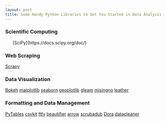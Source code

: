 ```yaml
---
layout: post
title: Some Handy Python Libraries to Get You Started in Data Analysis
---
```


<h3>Scientific Computing</h3>

<ul>
[SciPy](https://docs.scipy.org/doc/)
</ul>

<h3>Web Scraping</h3>

[Scrapy](https://scrapy.org/)

<h3>Data Visualization</h3>

[Bokeh](https://bokeh.pydata.org/en/latest/)
[matplotlib](http://matplotlib.org/)
[seaborn](http://seaborn.pydata.org/)
[geoplotlib](https://github.com/andrea-cuttone/geoplotlib)
[gleam](https://github.com/dgrtwo/gleam)
[misingno](https://github.com/ResidentMario/missingno)
[leather](http://leather.readthedocs.io/en/latest/index.html)

<h3>Formatting and Data Management</h3>

[PyTables](http://www.pytables.org/)
[csvkit](http://csvkit.rtfd.org/)
[ftfy](https://github.com/LuminosoInsight/python-ftfy)
[beautifier](https://github.com/sachinvettithanam/beautifier)
[arrow](http://arrow.readthedocs.io/en/latest/)
[scrubadub](http://scrubadub.readthedocs.io/en/stable/index.html)
[Dora](https://github.com/NathanEpstein/Dora)
[datacleaner](https://github.com/rhiever/datacleaner)
